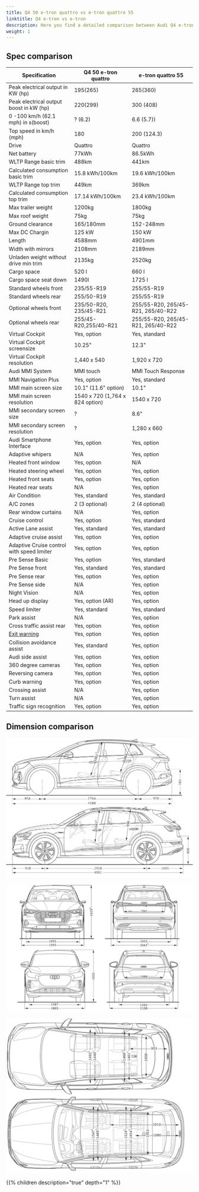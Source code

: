 ```yaml
---
title: Q4 50 e-tron quattro vs e-tron quattro 55
linktitle: Q4 e-tron vs e-tron
description: Here you find a detailed comparison between Audi Q4 e-tron 50 Quattro and 
weight: 1
---
```


## Spec comparison

| Specification      | Q4 50 e-tron quattro | e-tron quattro 55|
| ----------- | ----------- |----------- |
| Peak electrical output in KW (hp) | 195(265) | 265(360) |
| Peak electrical output boost in kW (hp) | 220(299) | 300 (408) |
| 0 -100 km/h (62.1 mph) in s(boost) | ? (6.2) | 6.6 (5.7))|
| Top speed in km/h (mph) | 180 | 200 (124.3) |
| Drive | Quattro | Quattro |
| Net battery | 77kWh | 86.5kWh |
| WLTP Range basic trim | 488km | 441km |
| Calculated consumption basic trim | 15.8 kWh/100km | 19.6 kWh/100km |
| WLTP Range top trim | 449km | 369km |
| Calculated consumption top trim | 17.14 kWh/100km | 23.4 kWh/100km |
| Max trailer weight | 1200kg | 1800kg |
| Max roof weight | 75kg | 75kg |
| Ground clearance | 165/180mm | 152-248mm |
| Max DC Chargin | 125 kW | 150 kW |
| Length | 4588mm | 4901mm|
| Width with mirrors | 2108mm | 2189mm |
| Unladen weight without drive min trim | 2135kg | 2520kg |
| Cargo space | 520 l| 660 l |
| Cargo space seat down | 1490l | 1725 l |
| Standard wheels front | 235/55-R19 | 255/55-R19 |
| Standard wheels rear | 255/50-R19 | 255/55-R19 |
| Optional wheels front | 235/50-R20, 235/45-R21 | 255/55-R20, 265/45-R21, 265/40-R22 |
| Optional wheels rear | 255/45-R20,255/40-R21 | 255/55-R20, 265/45-R21, 265/40-R22  |
| Virtual Cockpit | Yes, option  | Yes, standard |
| Virtual Cockpit screensize | 10.25"  | 12.3" |
| Virtual Cockpit resolution |  1,440 x 540 | 1,920 x 720  |
| Audi MMI System | MMI touch | MMI Touch Response  |
| MMI Navigation Plus | Yes, option | Yes, standard |
| MMI main screen size | 10.1" (11.6" option) | 10.1" |
| MMI main screen resolution | 1540 x 720 (1,764 x 824 option) | 1540 x 720  |
| MMI secondary screen size | ? |8.6" |
| MMI secondary screen resolution | ? | 1,280 x 660|
| Audi Smartphone Interface | Yes, option | Yes, option |
| Adaptive whipers | N/A | Yes, option |
| Heated front window | Yes, option | N/A |
| Heated steering wheel | Yes, option | Yes, option |
| Heated front seats | Yes, option | Yes, option |
| Heated rear seats | N/A | Yes, option |
| Air Condition | Yes, standard | Yes, standard |
| A/C zones | 2 (3 optional) | 2 (4 optional) |
| Rear window curtains | N/A | Yes, option |
| Cruise control | Yes, option | Yes, standard |
| Active Lane assist | Yes, standard | Yes, standard |
| Adaptive cruise assist | Yes, option | Yes, option |
| Adaptive Cruise control with speed limiter | Yes, option | Yes, option |
| Pre Sense Basic | Yes, option | Yes, standard |
| Pre Sense front | Yes, standard | Yes, standard |
| Pre Sense rear | Yes, option | Yes, option |
| Pre Sense side | N/A | Yes, option |
| Night Vision | N/A | Yes, option |
| Head up display | Yes, option (AR) | Yes, option |
| Speed limiter | Yes, standard | Yes, standard |
| Park assist | N/A | Yes, option |
| Cross traffic assist rear | Yes, option | Yes, option |
| [Exit warning](/models/e-tron/technology/drivingassistance/#exit-warning) | Yes, option | Yes, option |
| Collision avoidance assist | Yes, standard | Yes, option |
| Audi side assist | Yes, option | Yes, option |
| 360 degree cameras | Yes, option | Yes, option |
| Reversing camera | Yes, option | Yes, option |
| Curb warning | Yes, option | Yes, option
| Crossing assist | N/A | Yes, option |
| Turn assist | N/A | Yes, option |
| Traffic sign recognition | Yes, option | Yes, option |

## Dimension comparison

![Comparions](comparison1.jpg "Size comparison Q4 and e-tron")

![Comparions](comparison2.jpg "Size comparison Q4 and e-tron")

![Comparions](comparison3.jpg "Size comparison Q4 and e-tron")


{{% children description="true" depth="1" %}}
